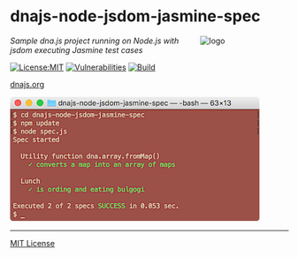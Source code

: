 # dnajs-node-jsdom-jasmine-spec
<img src=https://dnajs.org/graphics/dnajs-logo.png align=right width=160 alt=logo>

_Sample dna.js project running on Node.js with jsdom executing Jasmine test cases_

[![License:MIT](https://img.shields.io/badge/License-MIT-blue.svg)](https://dnajs.org/license)
[![Vulnerabilities](https://snyk.io/test/github/dnajs/dnajs-node-jsdom-jasmine-spec/badge.svg)](https://snyk.io/test/github/dnajs/dnajs-node-jsdom-jasmine-spec)
[![Build](https://github.com/dnajs/dnajs-node-jsdom-jasmine-spec/workflows/build/badge.svg)](https://github.com/dnajs/dnajs-node-jsdom-jasmine-spec/actions/workflows/run-spec-on-push.yaml)

[dnajs.org](https://dnajs.org)

![screenshot](screenshot.png)

---
[MIT License](LICENSE.txt)
